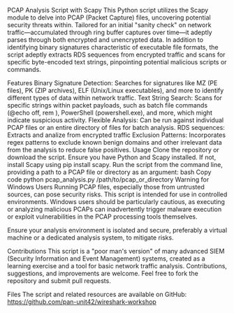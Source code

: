 PCAP Analysis Script with Scapy
This Python script utilizes the Scapy module to delve into PCAP (Packet Capture) files, uncovering potential security threats within. Tailored for an initial "sanity check" on network traffic—accumulated through ring buffer captures over time—it adeptly parses through both encrypted and unencrypted data. In addition to identifying binary signatures characteristic of executable file formats, the script adeptly extracts RDS sequences from encrypted traffic and scans for specific byte-encoded text strings, pinpointing potential malicious scripts or commands. 

Features
Binary Signature Detection: Searches for signatures like MZ (PE files), PK (ZIP archives), ELF (Unix/Linux executables), and more to identify different types of data within network traffic.
Text String Search: Scans for specific strings within packet payloads, such as batch file commands (@echo off, rem ), PowerShell (powershell.exe), and more, which might indicate suspicious activity.
Flexible Analysis: Can be run against individual PCAP files or an entire directory of files for batch analysis.
RDS sequences: Extracts and analize from encrypted traffic
Exclusion Patterns: Incorporates regex patterns to exclude known benign domains and other irrelevant data from the analysis to reduce false positives.
Usage
Clone the repository or download the script.
Ensure you have Python and Scapy installed. If not, install Scapy using pip install scapy.
Run the script from the command line, providing a path to a PCAP file or directory as an argument:
bash
Copy code
python pcap_analysis.py /path/to/pcap_or_directory
Warning for Windows Users
Running PCAP files, especially those from untrusted sources, can pose security risks. This script is intended for use in controlled environments. Windows users should be particularly cautious, as executing or analyzing malicious PCAPs can inadvertently trigger malware execution or exploit vulnerabilities in the PCAP processing tools themselves.

Ensure your analysis environment is isolated and secure, preferably a virtual machine or a dedicated analysis system, to mitigate risks.

Contributions
This script is a "poor man's version" of many advanced SIEM (Security Information and Event Management) systems, created as a learning exercise and a tool for basic network traffic analysis. Contributions, suggestions, and improvements are welcome. Feel free to fork the repository and submit pull requests.

Files
The script and related resources are available on GitHub: https://github.com/pan-unit42/wireshark-workshop
